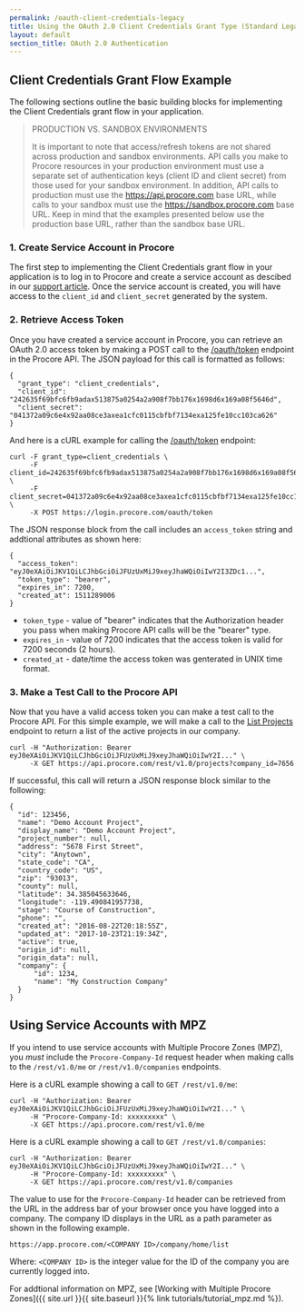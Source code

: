 ```yaml
---
permalink: /oauth-client-credentials-legacy
title: Using the OAuth 2.0 Client Credentials Grant Type (Standard Legacy)
layout: default
section_title: OAuth 2.0 Authentication
---
```


## Client Credentials Grant Flow Example

The following sections outline the basic building blocks for implementing the Client Credentials grant flow in your application.

> PRODUCTION VS. SANDBOX ENVIRONMENTS
>
> It is important to note that access/refresh tokens are not shared across production and sandbox environments.
> API calls you make to Procore resources in your production environment must use a separate set of authentication keys (client ID and client secret) from those used for your sandbox environment.
> In addition, API calls to production must use the https://api.procore.com base URL, while calls to your sandbox must use the https://sandbox.procore.com base URL.
> Keep in mind that the examples presented below use the production base URL, rather than the sandbox base URL.

### 1. Create Service Account in Procore

The first step to implementing the Client Credentials grant flow in your application is to log in to Procore and create a service account as descibed in our [support article](http://support.procore.com/products/online/user-guide/company-level/admin/tutorials/create-service-account).
Once the service account is created, you will have access to the `client_id` and `client_secret` generated by the system.

### 2. Retrieve Access Token

Once you have created a service account in Procore, you can retrieve an OAuth 2.0 access token by making a POST call to the [/oauth/token](https://developers.procore.com/reference/rest/v1/authentication#get-or-refresh-an-access-token) endpoint in the Procore API.
The JSON payload for this call is formatted as follows:

```
{
  "grant_type": "client_credentials",
  "client_id": "242635f69bfc6fb9adax513875a0254a2a908f7bb176x1698d6x169a08f5646d",
  "client_secret": "041372a09c6e4x92aa08ce3axea1cfc0115cbfbf7134exa125fe10cc103ca626"
}
```

And here is a cURL example for calling the [/oauth/token](https://developers.procore.com/reference/rest/v1/authentication#get-or-refresh-an-access-token) endpoint:

```
curl -F grant_type=client_credentials \
     -F client_id=242635f69bfc6fb9adax513875a0254a2a908f7bb176x1698d6x169a08f5646d \
     -F client_secret=041372a09c6e4x92aa08ce3axea1cfc0115cbfbf7134exa125fe10cc103ca626 \
     -X POST https://login.procore.com/oauth/token
```

The JSON response block from the call includes an `access_token` string and addtional attributes as shown here:

```
{
  "access_token": "eyJ0eXAiOiJKV1QiLCJhbGciOiJFUzUxMiJ9xeyJhaWQiOiIwY2I3ZDc1...",
  "token_type": "bearer",
  "expires_in": 7200,
  "created_at": 1511289006
}
```

- `token_type` - value of "bearer" indicates that the Authorization header you pass when making Procore API calls will be the "bearer" type.
- `expires_in` - value of 7200 indicates that the access token is valid for 7200 seconds (2 hours).
- `created_at` - date/time the access token was genterated in UNIX time format.

### 3. Make a Test Call to the Procore API

Now that you have a valid access token you can make a test call to the Procore API. For this simple example, we will make a call to the [List Projects](https://developers.procore.com/reference/rest/v1/projects#list-projects) endpoint to return a list of the active projects in our company.

```
curl -H "Authorization: Bearer eyJ0eXAiOiJKV1QiLCJhbGciOiJFUzUxMiJ9xeyJhaWQiOiIwY2I..." \
     -X GET https://api.procore.com/rest/v1.0/projects?company_id=7656
```

If successful, this call will return a JSON response block similar to the following:

```
{
  "id": 123456,
  "name": "Demo Account Project",
  "display_name": "Demo Account Project",
  "project_number": null,
  "address": "5678 First Street",
  "city": "Anytown",
  "state_code": "CA",
  "country_code": "US",
  "zip": "93013",
  "county": null,
  "latitude": 34.385045633646,
  "longitude": -119.490841957738,
  "stage": "Course of Construction",
  "phone": "",
  "created_at": "2016-08-22T20:18:55Z",
  "updated_at": "2017-10-23T21:19:34Z",
  "active": true,
  "origin_id": null,
  "origin_data": null,
  "company": {
      "id": 1234,
      "name": "My Construction Company"
  }
}
```

## Using Service Accounts with MPZ

If you intend to use service accounts with Multiple Procore Zones (MPZ), you _must_ include the `Procore-Company-Id` request header when making calls to the `/rest/v1.0/me` or `/rest/v1.0/companies` endpoints.

Here is a cURL example showing a call to `GET /rest/v1.0/me`:

```
curl -H "Authorization: Bearer eyJ0eXAiOiJKV1QiLCJhbGciOiJFUzUxMiJ9xeyJhaWQiOiIwY2I..." \
     -H "Procore-Company-Id: xxxxxxxxx" \
     -X GET https://api.procore.com/rest/v1.0/me
```

Here is a cURL example showing a call to `GET /rest/v1.0/companies`:

```
curl -H "Authorization: Bearer eyJ0eXAiOiJKV1QiLCJhbGciOiJFUzUxMiJ9xeyJhaWQiOiIwY2I..." \
     -H "Procore-Company-Id: xxxxxxxxx" \
     -X GET https://api.procore.com/rest/v1.0/companies
```

The value to use for the `Procore-Company-Id` header can be retrieved from the URL in the address bar of your browser once you have logged into a company.
The company ID displays in the URL as a path parameter as shown in the following example.

```
https://app.procore.com/<COMPANY ID>/company/home/list
```

Where: `<COMPANY ID>` is the integer value for the ID of the company you are currently logged into.

For addtional information on MPZ, see [Working with Multiple Procore Zones]({{ site.url }}{{ site.baseurl }}{% link tutorials/tutorial_mpz.md %}).